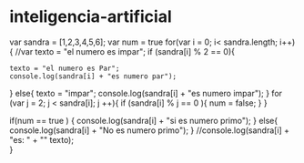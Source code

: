 inteligencia-artificial
=======================
var sandra = [1,2,3,4,5,6];
var num = true
for(var i = 0; i< sandra.length; i++)
{
//var texto = "el numero es impar";
if (sandra[i] % 2 == 0){
	
	texto = "el numero es Par";
	console.log(sandra[i] + "es numero par");
}
else{
	texto = "impar";
	console.log(sandra[i] + "es numero impar");
}
for (var j = 2; j < sandra[i]; j ++){
	if (sandra[i] % j == 0 ){
        num = false;
	}
}

if(num == true )
{
	console.log(sandra[i] + "si es numero primo");
	}
	else{
	console.log(sandra[i] + "No es numero primo");
	}
//console.log(sandra[i] + "es: " + "" texto);	
}
